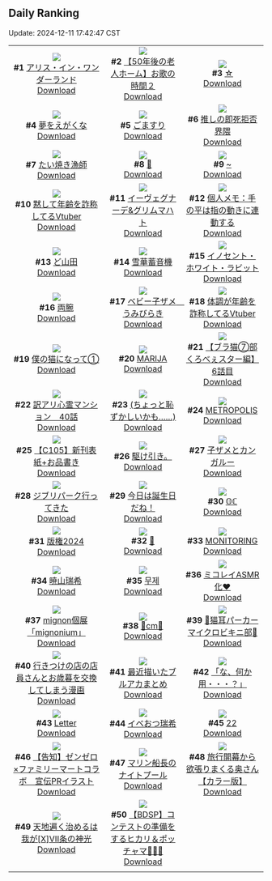 ## Daily Ranking
Update: 2024-12-11 17:42:47 CST

|      |      |      |
| :----: | :----: | :----: |
| ![](https://i.pixiv.re/c/240x480/img-master/img/2024/12/10/00/00/21/125049816_p0_master1200.jpg)<br>**#1** [アリス・イン・ワンダーランド](https://www.pixiv.net/artworks/125049816)<br>[Download](https://i.pixiv.re/img-original/img/2024/12/10/00/00/21/125049816_p0.png) | ![](https://i.pixiv.re/c/240x480/img-master/img/2024/12/10/18/00/21/125066249_p0_master1200.jpg)<br>**#2** [【50年後の老人ホーム】お歌の時間２](https://www.pixiv.net/artworks/125066249)<br>[Download](https://i.pixiv.re/img-original/img/2024/12/10/18/00/21/125066249_p0.jpg) | ![](https://i.pixiv.re/c/240x480/img-master/img/2024/12/10/08/30/01/125057666_p0_master1200.jpg)<br>**#3** [☆](https://www.pixiv.net/artworks/125057666)<br>[Download](https://i.pixiv.re/img-original/img/2024/12/10/08/30/01/125057666_p0.jpg) |
| ![](https://i.pixiv.re/c/240x480/img-master/img/2024/12/09/16/58/09/125037420_p0_master1200.jpg)<br>**#4** [夢をえがくな](https://www.pixiv.net/artworks/125037420)<br>[Download](https://i.pixiv.re/img-original/img/2024/12/09/16/58/09/125037420_p0.png) | ![](https://i.pixiv.re/c/240x480/img-master/img/2024/12/09/20/30/05/125042935_p0_master1200.jpg)<br>**#5** [ごますり](https://www.pixiv.net/artworks/125042935)<br>[Download](https://i.pixiv.re/img-original/img/2024/12/09/20/30/05/125042935_p0.png) | ![](https://i.pixiv.re/c/240x480/img-master/img/2024/12/10/04/36/35/125055054_p0_master1200.jpg)<br>**#6** [推しの即死拒否界隈](https://www.pixiv.net/artworks/125055054)<br>[Download](https://i.pixiv.re/img-original/img/2024/12/10/04/36/35/125055054_p0.jpg) |
| ![](https://i.pixiv.re/c/240x480/img-master/img/2024/12/10/20/51/09/125070988_p0_master1200.jpg)<br>**#7** [たい焼き漁師](https://www.pixiv.net/artworks/125070988)<br>[Download](https://i.pixiv.re/img-original/img/2024/12/10/20/51/09/125070988_p0.png) | ![](https://i.pixiv.re/c/240x480/img-master/img/2024/12/10/00/06/03/125050287_p0_master1200.jpg)<br>**#8** [🎀](https://www.pixiv.net/artworks/125050287)<br>[Download](https://i.pixiv.re/img-original/img/2024/12/10/00/06/03/125050287_p0.png) | ![](https://i.pixiv.re/c/240x480/img-master/img/2024/12/09/00/00/12/125021891_p0_master1200.jpg)<br>**#9** [~](https://www.pixiv.net/artworks/125021891)<br>[Download](https://i.pixiv.re/img-original/img/2024/12/09/00/00/12/125021891_p0.jpg) |
| ![](https://i.pixiv.re/c/240x480/img-master/img/2024/12/09/21/06/32/125044078_p0_master1200.jpg)<br>**#10** [黙して年齢を詐称してるVtuber](https://www.pixiv.net/artworks/125044078)<br>[Download](https://i.pixiv.re/img-original/img/2024/12/09/21/06/32/125044078_p0.png) | ![](https://i.pixiv.re/c/240x480/img-master/img/2024/12/10/00/06/10/125050293_p0_master1200.jpg)<br>**#11** [イーヴェグナーデ&グリムマハト](https://www.pixiv.net/artworks/125050293)<br>[Download](https://i.pixiv.re/img-original/img/2024/12/10/00/06/10/125050293_p0.jpg) | ![](https://i.pixiv.re/c/240x480/img-master/img/2024/12/10/06/00/04/125055824_p0_master1200.jpg)<br>**#12** [個人メモ：手の平は指の動きに連動する](https://www.pixiv.net/artworks/125055824)<br>[Download](https://i.pixiv.re/img-original/img/2024/12/10/06/00/04/125055824_p0.jpg) |
| ![](https://i.pixiv.re/c/240x480/img-master/img/2024/12/09/00/02/53/125022245_p0_master1200.jpg)<br>**#13** [ど山田](https://www.pixiv.net/artworks/125022245)<br>[Download](https://i.pixiv.re/img-original/img/2024/12/09/00/02/53/125022245_p0.png) | ![](https://i.pixiv.re/c/240x480/img-master/img/2024/12/09/14/00/35/125034716_p0_master1200.jpg)<br>**#14** [雪華蓄音機](https://www.pixiv.net/artworks/125034716)<br>[Download](https://i.pixiv.re/img-original/img/2024/12/09/14/00/35/125034716_p0.jpg) | ![](https://i.pixiv.re/c/240x480/img-master/img/2024/12/09/00/09/39/125021984_p0_master1200.jpg)<br>**#15** [イノセント・ホワイト・ラビット](https://www.pixiv.net/artworks/125021984)<br>[Download](https://i.pixiv.re/img-original/img/2024/12/09/00/09/39/125021984_p0.jpg) |
| ![](https://i.pixiv.re/c/240x480/img-master/img/2024/12/10/00/00/18/125049799_p0_master1200.jpg)<br>**#16** [両腕](https://www.pixiv.net/artworks/125049799)<br>[Download](https://i.pixiv.re/img-original/img/2024/12/10/00/00/18/125049799_p0.png) | ![](https://i.pixiv.re/c/240x480/img-master/img/2024/12/09/01/20/42/125024670_p0_master1200.jpg)<br>**#17** [ベビー子ザメ　うみびらき](https://www.pixiv.net/artworks/125024670)<br>[Download](https://i.pixiv.re/img-original/img/2024/12/09/01/20/42/125024670_p0.jpg) | ![](https://i.pixiv.re/c/240x480/img-master/img/2024/12/10/20/09/58/125069864_p0_master1200.jpg)<br>**#18** [体調が年齢を詐称してるVtuber](https://www.pixiv.net/artworks/125069864)<br>[Download](https://i.pixiv.re/img-original/img/2024/12/10/20/09/58/125069864_p0.png) |
| ![](https://i.pixiv.re/c/240x480/img-master/img/2024/12/10/12/00/05/125060272_p0_master1200.jpg)<br>**#19** [僕の猫になって①](https://www.pixiv.net/artworks/125060272)<br>[Download](https://i.pixiv.re/img-original/img/2024/12/10/12/00/05/125060272_p0.jpg) | ![](https://i.pixiv.re/c/240x480/img-master/img/2024/12/09/05/08/05/125028030_p0_master1200.jpg)<br>**#20** [MARIJA](https://www.pixiv.net/artworks/125028030)<br>[Download](https://i.pixiv.re/img-original/img/2024/12/09/05/08/05/125028030_p0.jpg) | ![](https://i.pixiv.re/c/240x480/img-master/img/2024/12/09/19/59/48/125040244_p0_master1200.jpg)<br>**#21** [【ブラ猫⑦部 くろべぇスター編】 6話目](https://www.pixiv.net/artworks/125040244)<br>[Download](https://i.pixiv.re/img-original/img/2024/12/09/19/59/48/125040244_p0.jpg) |
| ![](https://i.pixiv.re/c/240x480/img-master/img/2024/12/10/13/28/11/125061778_p0_master1200.jpg)<br>**#22** [訳アリ心霊マンション　40話](https://www.pixiv.net/artworks/125061778)<br>[Download](https://i.pixiv.re/img-original/img/2024/12/10/13/28/11/125061778_p0.jpg) | ![](https://i.pixiv.re/c/240x480/img-master/img/2024/12/09/17/08/22/125037689_p0_master1200.jpg)<br>**#23** [(ちょっと恥ずかしいかも……)](https://www.pixiv.net/artworks/125037689)<br>[Download](https://i.pixiv.re/img-original/img/2024/12/09/17/08/22/125037689_p0.jpg) | ![](https://i.pixiv.re/c/240x480/img-master/img/2024/12/09/05/13/37/125028102_p0_master1200.jpg)<br>**#24** [METROPOLIS](https://www.pixiv.net/artworks/125028102)<br>[Download](https://i.pixiv.re/img-original/img/2024/12/09/05/13/37/125028102_p0.jpg) |
| ![](https://i.pixiv.re/c/240x480/img-master/img/2024/12/09/07/37/38/125029727_p0_master1200.jpg)<br>**#25** [【C105】新刊表紙+お品書き](https://www.pixiv.net/artworks/125029727)<br>[Download](https://i.pixiv.re/img-original/img/2024/12/09/07/37/38/125029727_p0.jpg) | ![](https://i.pixiv.re/c/240x480/img-master/img/2024/12/10/21/34/27/125051210_p0_master1200.jpg)<br>**#26** [駆け引き。](https://www.pixiv.net/artworks/125051210)<br>[Download](https://i.pixiv.re/img-original/img/2024/12/10/21/34/27/125051210_p0.jpg) | ![](https://i.pixiv.re/c/240x480/img-master/img/2024/12/10/08/47/32/125057874_p0_master1200.jpg)<br>**#27** [子ザメとカンガルー](https://www.pixiv.net/artworks/125057874)<br>[Download](https://i.pixiv.re/img-original/img/2024/12/10/08/47/32/125057874_p0.jpg) |
| ![](https://i.pixiv.re/c/240x480/img-master/img/2024/12/10/12/56/24/125061308_p0_master1200.jpg)<br>**#28** [ジブリパーク行ってきた](https://www.pixiv.net/artworks/125061308)<br>[Download](https://i.pixiv.re/img-original/img/2024/12/10/12/56/24/125061308_p0.jpg) | ![](https://i.pixiv.re/c/240x480/img-master/img/2024/12/09/18/49/25/125040055_p0_master1200.jpg)<br>**#29** [今日は誕生日だね！](https://www.pixiv.net/artworks/125040055)<br>[Download](https://i.pixiv.re/img-original/img/2024/12/09/18/49/25/125040055_p0.png) | ![](https://i.pixiv.re/c/240x480/img-master/img/2024/12/10/12/00/16/125060315_p0_master1200.jpg)<br>**#30** [𝕆ℂ](https://www.pixiv.net/artworks/125060315)<br>[Download](https://i.pixiv.re/img-original/img/2024/12/10/12/00/16/125060315_p0.jpg) |
| ![](https://i.pixiv.re/c/240x480/img-master/img/2024/12/10/12/40/49/125061052_p0_master1200.jpg)<br>**#31** [版権2024](https://www.pixiv.net/artworks/125061052)<br>[Download](https://i.pixiv.re/img-original/img/2024/12/10/12/40/49/125061052_p0.jpg) | ![](https://i.pixiv.re/c/240x480/img-master/img/2024/12/09/00/00/33/125021983_p0_master1200.jpg)<br>**#32** [🖤](https://www.pixiv.net/artworks/125021983)<br>[Download](https://i.pixiv.re/img-original/img/2024/12/09/00/00/33/125021983_p0.jpg) | ![](https://i.pixiv.re/c/240x480/img-master/img/2024/12/09/07/53/33/125029901_p0_master1200.jpg)<br>**#33** [MONITORING](https://www.pixiv.net/artworks/125029901)<br>[Download](https://i.pixiv.re/img-original/img/2024/12/09/07/53/33/125029901_p0.png) |
| ![](https://i.pixiv.re/c/240x480/img-master/img/2024/12/09/15/42/28/125036236_p0_master1200.jpg)<br>**#34** [暁山瑞希](https://www.pixiv.net/artworks/125036236)<br>[Download](https://i.pixiv.re/img-original/img/2024/12/09/15/42/28/125036236_p0.jpg) | ![](https://i.pixiv.re/c/240x480/img-master/img/2024/12/09/00/00/28/125021959_p0_master1200.jpg)<br>**#35** [무제](https://www.pixiv.net/artworks/125021959)<br>[Download](https://i.pixiv.re/img-original/img/2024/12/09/00/00/28/125021959_p0.jpg) | ![](https://i.pixiv.re/c/240x480/img-master/img/2024/12/09/17/30/00/125038091_p0_master1200.jpg)<br>**#36** [ミコレイASMR化♥](https://www.pixiv.net/artworks/125038091)<br>[Download](https://i.pixiv.re/img-original/img/2024/12/09/17/30/00/125038091_p0.jpg) |
| ![](https://i.pixiv.re/c/240x480/img-master/img/2024/12/10/23/24/53/125076005_p0_master1200.jpg)<br>**#37** [mignon個展「mignonium」](https://www.pixiv.net/artworks/125076005)<br>[Download](https://i.pixiv.re/img-original/img/2024/12/10/23/24/53/125076005_p0.jpg) | ![](https://i.pixiv.re/c/240x480/img-master/img/2024/12/09/20/46/02/125043364_p0_master1200.jpg)<br>**#38** [🪸cm🪸](https://www.pixiv.net/artworks/125043364)<br>[Download](https://i.pixiv.re/img-original/img/2024/12/09/20/46/02/125043364_p0.png) | ![](https://i.pixiv.re/c/240x480/img-master/img/2024/12/10/18/00/41/125066295_p0_master1200.jpg)<br>**#39** [💜猫耳パーカーマイクロビキニ部💜](https://www.pixiv.net/artworks/125066295)<br>[Download](https://i.pixiv.re/img-original/img/2024/12/10/18/00/41/125066295_p0.png) |
| ![](https://i.pixiv.re/c/240x480/img-master/img/2024/12/10/00/33/01/125051231_p0_master1200.jpg)<br>**#40** [行きつけの店の店員さんとお歳暮を交換してしまう漫画](https://www.pixiv.net/artworks/125051231)<br>[Download](https://i.pixiv.re/img-original/img/2024/12/10/00/33/01/125051231_p0.jpg) | ![](https://i.pixiv.re/c/240x480/img-master/img/2024/12/10/10/25/00/125059013_p0_master1200.jpg)<br>**#41** [最近描いたブルアカまとめ](https://www.pixiv.net/artworks/125059013)<br>[Download](https://i.pixiv.re/img-original/img/2024/12/10/10/25/00/125059013_p0.png) | ![](https://i.pixiv.re/c/240x480/img-master/img/2024/12/09/00/00/22/125021935_p0_master1200.jpg)<br>**#42** [「な、何か用・・・？」](https://www.pixiv.net/artworks/125021935)<br>[Download](https://i.pixiv.re/img-original/img/2024/12/09/00/00/22/125021935_p0.png) |
| ![](https://i.pixiv.re/c/240x480/img-master/img/2024/12/10/20/42/16/125070744_p0_master1200.jpg)<br>**#43** [Letter](https://www.pixiv.net/artworks/125070744)<br>[Download](https://i.pixiv.re/img-original/img/2024/12/10/20/42/16/125070744_p0.jpg) | ![](https://i.pixiv.re/c/240x480/img-master/img/2024/12/10/16/15/04/125064206_p0_master1200.jpg)<br>**#44** [イベおつ瑞希](https://www.pixiv.net/artworks/125064206)<br>[Download](https://i.pixiv.re/img-original/img/2024/12/10/16/15/04/125064206_p0.jpg) | ![](https://i.pixiv.re/c/240x480/img-master/img/2024/12/09/19/51/28/125041779_p0_master1200.jpg)<br>**#45** [22](https://www.pixiv.net/artworks/125041779)<br>[Download](https://i.pixiv.re/img-original/img/2024/12/09/19/51/28/125041779_p0.jpg) |
| ![](https://i.pixiv.re/c/240x480/img-master/img/2024/12/09/00/00/18/125021922_p0_master1200.jpg)<br>**#46** [【告知】ゼンゼロ×ファミリーマートコラボ　宣伝PRイラスト](https://www.pixiv.net/artworks/125021922)<br>[Download](https://i.pixiv.re/img-original/img/2024/12/09/00/00/18/125021922_p0.png) | ![](https://i.pixiv.re/c/240x480/img-master/img/2024/12/09/20/21/29/125042709_p0_master1200.jpg)<br>**#47** [マリン船長のナイトプール](https://www.pixiv.net/artworks/125042709)<br>[Download](https://i.pixiv.re/img-original/img/2024/12/09/20/21/29/125042709_p0.jpg) | ![](https://i.pixiv.re/c/240x480/img-master/img/2024/12/09/00/00/39/125022006_p0_master1200.jpg)<br>**#48** [旅行開幕から欲張りまくる奥さん【カラー版】](https://www.pixiv.net/artworks/125022006)<br>[Download](https://i.pixiv.re/img-original/img/2024/12/09/00/00/39/125022006_p0.jpg) |
| ![](https://i.pixiv.re/c/240x480/img-master/img/2024/12/10/19/43/30/125069049_p0_master1200.jpg)<br>**#49** [天地遍く治めるは我が[X]VII条の神光](https://www.pixiv.net/artworks/125069049)<br>[Download](https://i.pixiv.re/img-original/img/2024/12/10/19/43/30/125069049_p0.jpg) | ![](https://i.pixiv.re/c/240x480/img-master/img/2024/12/10/01/26/25/125052480_p0_master1200.jpg)<br>**#50** [【BDSP】コンテストの準備をするヒカリ＆ポッチャマ🎀🌟✨](https://www.pixiv.net/artworks/125052480)<br>[Download](https://i.pixiv.re/img-original/img/2024/12/10/01/26/25/125052480_p0.jpg) |
|      |
